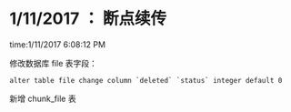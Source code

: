 # 1/11/2017 ： 断点续传 #

time:1/11/2017 6:08:12 PM

修改数据库 file 表字段：

	alter table file change column `deleted` `status` integer default 0

新增 chunk_file 表